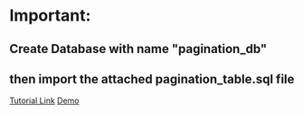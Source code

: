 
# Important:
## Create Database with name "pagination_db"
## then import the attached pagination_table.sql file

[Tutorial Link](https://www.allphptricks.com/create-simple-pagination-using-php-and-mysqli/)
[Demo](https://www.allphptricks.com/demo/2018/july/create-simple-pagination/)
